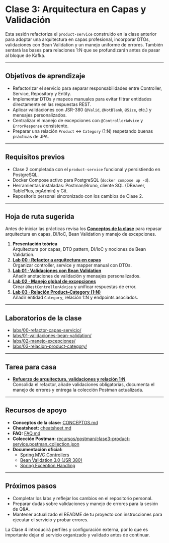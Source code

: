 # Clase 3: Arquitectura en Capas y Validación

Esta sesión refactoriza el `product-service` construido en la clase anterior para adoptar una arquitectura en capas profesional, incorporar DTOs, validaciones con Bean Validation y un manejo uniforme de errores. También sentará las bases para relaciones 1:N que se profundizarán antes de pasar al bloque de Kafka.

---

## Objetivos de aprendizaje

- Refactorizar el servicio para separar responsabilidades entre Controller, Service, Repository y Entity.
- Implementar DTOs y mapeos manuales para evitar filtrar entidades directamente en las respuestas REST.
- Aplicar validaciones con JSR-380 (`@Valid`, `@NotBlank`, `@Size`, etc.) y mensajes personalizados.
- Centralizar el manejo de excepciones con `@ControllerAdvice` y `ErrorResponse` consistente.
- Preparar una relación `Product` ↔ `Category` (1:N) respetando buenas prácticas de JPA.

---

## Requisitos previos

- Clase 2 completada con el `product-service` funcional y persistiendo en PostgreSQL.
- Docker Compose activo para PostgreSQL (`docker compose up -d`).
- Herramientas instaladas: Postman/Bruno, cliente SQL (DBeaver, TablePlus, pgAdmin) y Git.
- Repositorio personal sincronizado con los cambios de Clase 2.

---

## Hoja de ruta sugerida

Antes de iniciar las prácticas revisa los **[Conceptos de la clase](CONCEPTOS.md)** para repasar arquitectura en capas, DI/IoC, Bean Validation y manejo de excepciones.

1. **Presentación teórica**  
   Arquitectura por capas, DTO pattern, DI/IoC y nociones de Bean Validation.
2. **[Lab 00 · Refactor a arquitectura en capas](labs/00-refactor-capas-servicio/)**  
   Organizar controller, service y mapper manual con DTOs.
3. **[Lab 01 · Validaciones con Bean Validation](labs/01-validaciones-bean-validation/)**  
   Añadir anotaciones de validación y mensajes personalizados.
4. **[Lab 02 · Manejo global de excepciones](labs/02-manejo-excepciones/)**  
   Crear `@RestControllerAdvice` y unificar respuestas de error.
5. **[Lab 03 · Relación Product–Category (1:N)](labs/03-relacion-product-category/)**  
   Añadir entidad `Category`, relación 1:N y endpoints asociados.
---

## Laboratorios de la clase

- [labs/00-refactor-capas-servicio/](labs/00-refactor-capas-servicio/README.md)
- [labs/01-validaciones-bean-validation/](labs/01-validaciones-bean-validation/README.md)
- [labs/02-manejo-excepciones/](labs/02-manejo-excepciones/README.md)
- [labs/03-relacion-product-category/](labs/03-relacion-product-category/README.md)

---

## Tarea para casa

- **[Refuerzo de arquitectura, validaciones y relación 1:N](tarea/README.md)**  
  Consolida el refactor, añade validaciones obligatorias, documenta el manejo de errores y entrega la colección Postman actualizada.

---

## Recursos de apoyo

- **Conceptos de la clase:** [CONCEPTOS.md](CONCEPTOS.md)
- **Cheatsheet:** [cheatsheet.md](cheatsheet.md)
- **FAQ:** [FAQ.md](FAQ.md)
- **Colección Postman:** [recursos/postman/clase3-product-service.postman_collection.json](recursos/postman/clase3-product-service.postman_collection.json)
- **Documentación oficial:**
  - [Spring MVC Controllers](https://docs.spring.io/spring-framework/docs/current/reference/html/web.html#mvc-controller)
  - [Bean Validation 3.0 (JSR 380)](https://jakarta.ee/specifications/bean-validation/3.0/)
  - [Spring Exception Handling](https://docs.spring.io/spring-framework/docs/current/reference/html/web.html#mvc-ann-controller-advice)

---

## Próximos pasos

- Completar los labs y reflejar los cambios en el repositorio personal.
- Preparar dudas sobre validaciones y manejo de errores para la sesión de Q&A.
- Mantener actualizado el README de tu proyecto con instrucciones para ejecutar el servicio y probar errores.

La Clase 4 introducirá perfiles y configuración externa, por lo que es importante dejar el servicio organizado y validado antes de continuar.
